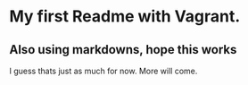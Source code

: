 # My first Readme with Vagrant.
## Also using markdowns, hope this works
I guess thats just as much for now. More will come.
